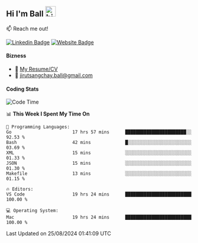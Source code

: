 ## Hi I'm Ball <img src="https://user-images.githubusercontent.com/1303154/88677602-1635ba80-d120-11ea-84d8-d263ba5fc3c0.gif" width="28px" height="28px" alt="hi">
 
:mailbox: Reach me out!

[![Linkedin Badge](https://img.shields.io/badge/-Jirut-0e76a8?style=flat&labelColor=0e76a8&logo=linkedin&logoColor=white)](https://www.linkedin.com/in/jirut-sangchay-338370251)
[![Website Badge](https://img.shields.io/badge/Website-184aa8?logo=website&logoColor=)](https://resume-jirut.web.app)

<!-- TODO: Add last video link -->
#### Bizness
- :paperclip: [My Resume/CV](https://github.com/Jirut01/Jirut01/blob/main/resume_jirut.pdf)
- :email: jirutsangchay.ball@gmail.com

#### Coding Stats


<!--START_SECTION:waka-->
![Code Time](http://img.shields.io/badge/Code%20Time-1%2C452%20hrs%2026%20mins-blue)

📊 **This Week I Spent My Time On** 

```text
💬 Programming Languages: 
Go                       17 hrs 57 mins      ███████████████████████░░   92.53 % 
Bash                     42 mins             █░░░░░░░░░░░░░░░░░░░░░░░░   03.69 % 
XML                      15 mins             ░░░░░░░░░░░░░░░░░░░░░░░░░   01.33 % 
JSON                     15 mins             ░░░░░░░░░░░░░░░░░░░░░░░░░   01.30 % 
Makefile                 13 mins             ░░░░░░░░░░░░░░░░░░░░░░░░░   01.15 % 

🔥 Editors: 
VS Code                  19 hrs 24 mins      █████████████████████████   100.00 % 

💻 Operating System: 
Mac                      19 hrs 24 mins      █████████████████████████   100.00 % 
```


 Last Updated on 25/08/2024 01:41:09 UTC
<!--END_SECTION:waka-->
